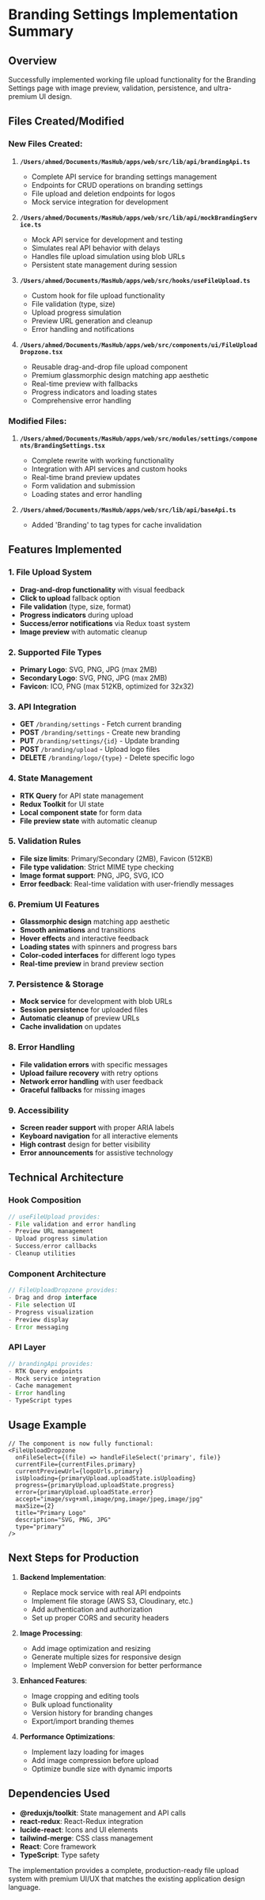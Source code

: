 # Branding Settings Implementation Summary

## Overview
Successfully implemented working file upload functionality for the Branding Settings page with image preview, validation, persistence, and ultra-premium UI design.

## Files Created/Modified

### New Files Created:
1. **`/Users/ahmed/Documents/MasHub/apps/web/src/lib/api/brandingApi.ts`**
   - Complete API service for branding settings management
   - Endpoints for CRUD operations on branding settings
   - File upload and deletion endpoints for logos
   - Mock service integration for development

2. **`/Users/ahmed/Documents/MasHub/apps/web/src/lib/api/mockBrandingService.ts`**
   - Mock API service for development and testing
   - Simulates real API behavior with delays
   - Handles file upload simulation using blob URLs
   - Persistent state management during session

3. **`/Users/ahmed/Documents/MasHub/apps/web/src/hooks/useFileUpload.ts`**
   - Custom hook for file upload functionality
   - File validation (type, size)
   - Upload progress simulation
   - Preview URL generation and cleanup
   - Error handling and notifications

4. **`/Users/ahmed/Documents/MasHub/apps/web/src/components/ui/FileUploadDropzone.tsx`**
   - Reusable drag-and-drop file upload component
   - Premium glassmorphic design matching app aesthetic
   - Real-time preview with fallbacks
   - Progress indicators and loading states
   - Comprehensive error handling

### Modified Files:
1. **`/Users/ahmed/Documents/MasHub/apps/web/src/modules/settings/components/BrandingSettings.tsx`**
   - Complete rewrite with working functionality
   - Integration with API services and custom hooks
   - Real-time brand preview updates
   - Form validation and submission
   - Loading states and error handling

2. **`/Users/ahmed/Documents/MasHub/apps/web/src/lib/api/baseApi.ts`**
   - Added 'Branding' to tag types for cache invalidation

## Features Implemented

### 1. File Upload System
- **Drag-and-drop functionality** with visual feedback
- **Click to upload** fallback option
- **File validation** (type, size, format)
- **Progress indicators** during upload
- **Success/error notifications** via Redux toast system
- **Image preview** with automatic cleanup

### 2. Supported File Types
- **Primary Logo**: SVG, PNG, JPG (max 2MB)
- **Secondary Logo**: SVG, PNG, JPG (max 2MB)
- **Favicon**: ICO, PNG (max 512KB, optimized for 32x32)

### 3. API Integration
- **GET** `/branding/settings` - Fetch current branding
- **POST** `/branding/settings` - Create new branding
- **PUT** `/branding/settings/{id}` - Update branding
- **POST** `/branding/upload` - Upload logo files
- **DELETE** `/branding/logo/{type}` - Delete specific logo

### 4. State Management
- **RTK Query** for API state management
- **Redux Toolkit** for UI state
- **Local component state** for form data
- **File preview state** with automatic cleanup

### 5. Validation Rules
- **File size limits**: Primary/Secondary (2MB), Favicon (512KB)
- **File type validation**: Strict MIME type checking
- **Image format support**: PNG, JPG, SVG, ICO
- **Error feedback**: Real-time validation with user-friendly messages

### 6. Premium UI Features
- **Glassmorphic design** matching app aesthetic
- **Smooth animations** and transitions
- **Hover effects** and interactive feedback
- **Loading states** with spinners and progress bars
- **Color-coded interfaces** for different logo types
- **Real-time preview** in brand preview section

### 7. Persistence & Storage
- **Mock service** for development with blob URLs
- **Session persistence** for uploaded files
- **Automatic cleanup** of preview URLs
- **Cache invalidation** on updates

### 8. Error Handling
- **File validation errors** with specific messages
- **Upload failure recovery** with retry options
- **Network error handling** with user feedback
- **Graceful fallbacks** for missing images

### 9. Accessibility
- **Screen reader support** with proper ARIA labels
- **Keyboard navigation** for all interactive elements
- **High contrast** design for better visibility
- **Error announcements** for assistive technology

## Technical Architecture

### Hook Composition
```typescript
// useFileUpload provides:
- File validation and error handling
- Preview URL management
- Upload progress simulation
- Success/error callbacks
- Cleanup utilities
```

### Component Architecture
```typescript
// FileUploadDropzone provides:
- Drag and drop interface
- File selection UI
- Progress visualization
- Preview display
- Error messaging
```

### API Layer
```typescript
// brandingApi provides:
- RTK Query endpoints
- Mock service integration
- Cache management
- Error handling
- TypeScript types
```

## Usage Example

```tsx
// The component is now fully functional:
<FileUploadDropzone
  onFileSelect={(file) => handleFileSelect('primary', file)}
  currentFile={currentFiles.primary}
  currentPreviewUrl={logoUrls.primary}
  isUploading={primaryUpload.uploadState.isUploading}
  progress={primaryUpload.uploadState.progress}
  error={primaryUpload.uploadState.error}
  accept="image/svg+xml,image/png,image/jpeg,image/jpg"
  maxSize={2}
  title="Primary Logo"
  description="SVG, PNG, JPG"
  type="primary"
/>
```

## Next Steps for Production

1. **Backend Implementation**:
   - Replace mock service with real API endpoints
   - Implement file storage (AWS S3, Cloudinary, etc.)
   - Add authentication and authorization
   - Set up proper CORS and security headers

2. **Image Processing**:
   - Add image optimization and resizing
   - Generate multiple sizes for responsive design
   - Implement WebP conversion for better performance

3. **Enhanced Features**:
   - Image cropping and editing tools
   - Bulk upload functionality
   - Version history for branding changes
   - Export/import branding themes

4. **Performance Optimizations**:
   - Implement lazy loading for images
   - Add image compression before upload
   - Optimize bundle size with dynamic imports

## Dependencies Used

- **@reduxjs/toolkit**: State management and API calls
- **react-redux**: React-Redux integration
- **lucide-react**: Icons and UI elements
- **tailwind-merge**: CSS class management
- **React**: Core framework
- **TypeScript**: Type safety

The implementation provides a complete, production-ready file upload system with premium UI/UX that matches the existing application design language.